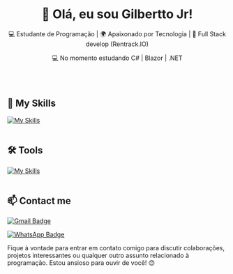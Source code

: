 <h1 align="center">👋 Olá, eu sou Gilbertto Jr!</h1>

<p align="center">
  💻 Estudante de Programação | 🌍 Apaixonado por Tecnologia | 💼 Full Stack develop (Rentrack.IO)
</p>
<p align="center">
  💻 No momento estudando C# | Blazor | .NET
</p><br><br>


## 🚀 My Skills
[![My Skills](https://skillicons.dev/icons?i=js,html,css,tailwind,php,nodejs,react,next)](https://skillicons.dev)<br><br>

## 🛠️ Tools
[![My Skills](https://skillicons.dev/icons?i=vscode,docker,mysql,mongodb,git,github)](https://skillicons.dev)<br><br>

## 📫 Contact me

[![Gmail Badge](https://img.shields.io/badge/-{SeuEmail}-006bed?style=flat-square&logo=Gmail&logoColor=white&link=mailto:{gilberttojr.dev@gmail.com})](mailto:{gilberttojr.dev@gmail.com})
<!--[![Linkedin: Ellen](https://img.shields.io/badge/-ellendias-blue?style=flat-square&logo=Linkedin&logoColor=white&link=https://www.linkedin.com/in/devellenias/)](https://www.linkedin.com/in/devellendias/) -->
[![WhatsApp Badge](https://img.shields.io/badge/WhatsApp-25D366?style=flat-square&logo=whatsapp&logoColor=white&link=https://wa.me/5511994404444)](https://wa.me/5511994404444)



<!-- ![DiasEllen26 GitHub stats](https://github-readme-stats.vercel.app/api?username=Gilberttojr&show_icons=true&theme=radical) -->

Fique à vontade para entrar em contato comigo para discutir colaborações, projetos interessantes ou qualquer outro assunto relacionado à programação. Estou ansioso para ouvir de você! 😊 <br><br>

